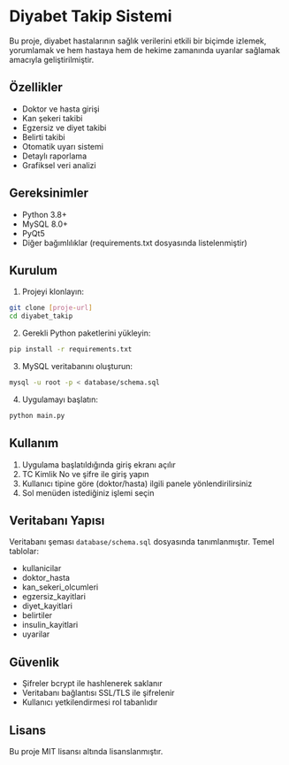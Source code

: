 # Diyabet Takip Sistemi

Bu proje, diyabet hastalarının sağlık verilerini etkili bir biçimde izlemek, yorumlamak ve hem hastaya hem de hekime zamanında uyarılar sağlamak amacıyla geliştirilmiştir.

## Özellikler

- Doktor ve hasta girişi
- Kan şekeri takibi
- Egzersiz ve diyet takibi
- Belirti takibi
- Otomatik uyarı sistemi
- Detaylı raporlama
- Grafiksel veri analizi

## Gereksinimler

- Python 3.8+
- MySQL 8.0+
- PyQt5
- Diğer bağımlılıklar (requirements.txt dosyasında listelenmiştir)

## Kurulum

1. Projeyi klonlayın:
```bash
git clone [proje-url]
cd diyabet_takip
```

2. Gerekli Python paketlerini yükleyin:
```bash
pip install -r requirements.txt
```

3. MySQL veritabanını oluşturun:
```bash
mysql -u root -p < database/schema.sql
```

4. Uygulamayı başlatın:
```bash
python main.py
```

## Kullanım

1. Uygulama başlatıldığında giriş ekranı açılır
2. TC Kimlik No ve şifre ile giriş yapın
3. Kullanıcı tipine göre (doktor/hasta) ilgili panele yönlendirilirsiniz
4. Sol menüden istediğiniz işlemi seçin

## Veritabanı Yapısı

Veritabanı şeması `database/schema.sql` dosyasında tanımlanmıştır. Temel tablolar:

- kullanicilar
- doktor_hasta
- kan_sekeri_olcumleri
- egzersiz_kayitlari
- diyet_kayitlari
- belirtiler
- insulin_kayitlari
- uyarilar

## Güvenlik

- Şifreler bcrypt ile hashlenerek saklanır
- Veritabanı bağlantısı SSL/TLS ile şifrelenir
- Kullanıcı yetkilendirmesi rol tabanlıdır

## Lisans

Bu proje MIT lisansı altında lisanslanmıştır. 